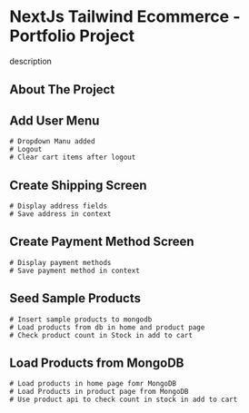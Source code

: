 # NextJs Tailwind Ecommerce - Portfolio Project

description

## About The Project

## Add User Menu
    # Dropdown Manu added
    # Logout
    # Clear cart items after logout

## Create Shipping Screen
    # Display address fields
    # Save address in context

## Create Payment Method Screen
    # Display payment methods
    # Save payment method in context

## Seed Sample Products
    # Insert sample products to mongodb
    # Load products from db in home and product page
    # Check product count in Stock in add to cart

## Load Products from MongoDB
    # Load products in home page fomr MongoDB
    # Load Products in product page from MongoDB
    # Use product api to check count in stock in add to cart